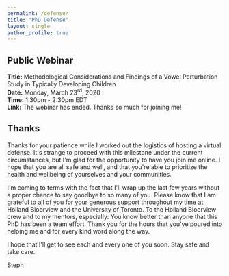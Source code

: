 ```yaml
---
permalink: /defense/
title: "PhD Defense"
layout: single
author_profile: true
---
```


## Public Webinar
**Title:** Methodological Considerations and Findings of a Vowel Perturbation Study in Typically Developing Children
<br>
**Date:** Monday, March 23<sup>rd</sup>, 2020
<br>
**Time:** 1:30pm - 2:30pm EDT
<br>
**Link:** The webinar has ended. Thanks so much for joining me!

## Thanks
Thanks for your patience while I worked out the logistics of hosting a virtual defense. It's strange to proceed with this milestone under the current circumstances, but I'm glad for the opportunity to have you join me online. I hope that you are all safe and well, and that you're able to prioritize the health and wellbeing of yourselves and your communities.

I'm coming to terms with the fact that I'll wrap up the last few years without a proper chance to say goodbye to so many of you. Please know that I am grateful to all of you for your generous support throughout my time at Holland Bloorview and the University of Toronto. To the Holland Bloorview crew and to my mentors, especially: You know better than anyone that this PhD has been a team effort. Thank you for the hours that you've poured into helping me and for every kind word along the way.

I hope that I'll get to see each and every one of you soon. Stay safe and take care.

Steph

